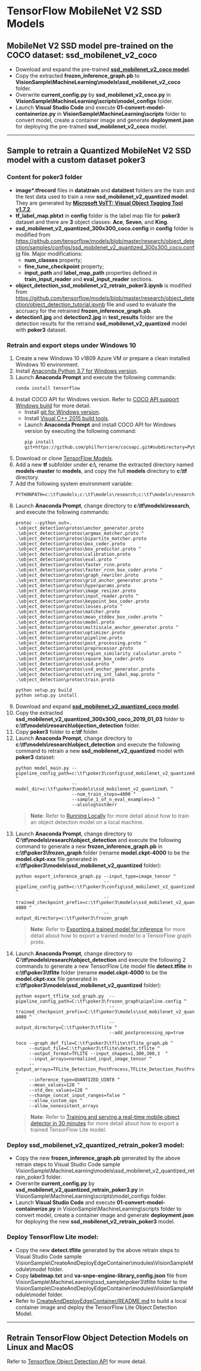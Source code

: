 # TensorFlow MobileNet V2 SSD Models

## MobileNet V2 SSD model pre-trained on the COCO dataset: ssd_mobilenet_v2_coco
  - Download and expand the pre-trained [**ssd_mobilenet_v2_coco model**](http://download.tensorflow.org/models/object_detection/ssd_mobilenet_v2_coco_2018_03_29.tar.gz).
  - Copy the extracted **frozen_inference_graph.pb** to **VisionSample\MachineLearning\models\ssd_mobilenet_v2_coco** folder.
  - Overwrite **current_config.py** by **ssd_mobilenet_v2_coco.py** in **VisionSample\MachineLearning\scripts\model_configs** folder.
  - Launch **Visual Studio Code** and execute **01-convert-model-containerize.py** in **VisionSample\MachineLearning\scripts** folder to convert model, create a container image and generate **deployment.json** for deploying the pre-trained **ssd_mobilenet_v2_coco** model.

---
## Sample to retrain a Quantized MobileNet V2 SSD model with a custom dataset poker3

### Content for poker3 folder
- **image\*.tfrecord** files in **data\train** and **data\test** folders are the train and the test data used to train a new **ssd_mobilenet_v2_quantized model**. They are generated by [**Microsoft VoTT: Visual Object Tagging Tool v1.7.2**](https://github.com/Microsoft/VoTT).
- **tf_label_map.pbtxt** in **config** folder is the label map file for **poker3** dataset and there are **3** object classes: **Ace**, **Seven**, and **King**.
- **ssd_mobilenet_v2_quantized_300x300_coco.config** in **config** folder is modified from https://github.com/tensorflow/models/blob/master/research/object_detection/samples/configs/ssd_mobilenet_v2_quantized_300x300_coco.config file.  Major modifications:
  - **num_classes** property;
  - **fine_tune_checkpoint** property;
  - **input_path** and **label_map_path** properties defined in **train_input_reader** and **eval_input_reader** sections. 
- **object_detection_ssd_mobilenet_v2_retrain_poker3.ipynb** is modified from https://github.com/tensorflow/models/blob/master/research/object_detection/object_detection_tutorial.ipynb file and used to evaluate the accruacy for the retrained **frozen_inference_graph.pb**.
- **detection1.jpg** and **detection2.jpg** in **test_results** folder are the detection results for the retraind **ssd_mobilenet_v2_quantized** model with **poker3** dataset.

### Retrain and export steps under Windows 10

1. Create a new Windows 10 v1809 Azure VM or prepare a clean installed Windows 10 environment.
1. Install [Anaconda Python 3.7 for Windows version](https://www.anaconda.com/distribution/).
1. Launch **Anaconda Prompt** and execute the following commands:
    ```<language>
    conda install tensorflow
    ```
1. Install COCO API for Windows version.  Refer to [COCO API support Windows build](https://github.com/philferriere/cocoapi) for more detail.
    * Install [git for Windows version](https://git-scm.com/download/win).
    * Install [Visual C++ 2015 build tools](https://go.microsoft.com/fwlink/?LinkId=691126).
    * Launch **Anaconda Prompt** and install COCO API for Windows version by executing the following command:
      ```<language>
      pip install git+https://github.com/philferriere/cocoapi.git#subdirectory=PythonAPI
      ```
1. Download or clone [TensorFlow Models](https://github.com/tensorflow/models/).
1. Add a new **tf** subfolder under **c:\\**, rename the extracted directory named **models-master** to **models**, and copy the full **models** directory to **c:\tf** directory.
1. Add the following system environment variable:
    ```<language>
    PYTHONPATH=c:\tf\models;c:\tf\models\research;c:\tf\models\research\slim 
    ```
1. Launch **Anaconda Prompt**, change directory to **c:\tf\models\research**, and execute the following commands:
    ```<language>
    protoc --python_out=. .\object_detection\protos\anchor_generator.proto .\object_detection\protos\argmax_matcher.proto ^
    .\object_detection\protos\bipartite_matcher.proto .\object_detection\protos\box_coder.proto .\object_detection\protos\box_predictor.proto ^
    .\object_detection\protos\calibration.proto .\object_detection\protos\eval.proto ^
    .\object_detection\protos\faster_rcnn.proto .\object_detection\protos\faster_rcnn_box_coder.proto ^
    .\object_detection\protos\graph_rewriter.proto .\object_detection\protos\grid_anchor_generator.proto ^
    .\object_detection\protos\hyperparams.proto .\object_detection\protos\image_resizer.proto .\object_detection\protos\input_reader.proto ^
    .\object_detection\protos\keypoint_box_coder.proto .\object_detection\protos\losses.proto ^
    .\object_detection\protos\matcher.proto .\object_detection\protos\mean_stddev_box_coder.proto ^
    .\object_detection\protos\model.proto .\object_detection\protos\multiscale_anchor_generator.proto ^
    .\object_detection\protos\optimizer.proto .\object_detection\protos\pipeline.proto .\object_detection\protos\post_processing.proto ^
    .\object_detection\protos\preprocessor.proto .\object_detection\protos\region_similarity_calculator.proto ^
    .\object_detection\protos\square_box_coder.proto .\object_detection\protos\ssd.proto ^
    .\object_detection\protos\ssd_anchor_generator.proto .\object_detection\protos\string_int_label_map.proto ^
    .\object_detection\protos\train.proto
    ```
    ```<language>
    python setup.py build
    python setup.py install
    ```
1. Download and expand [**ssd_mobilenet_v2_quantized_coco model**](http://download.tensorflow.org/models/object_detection/ssd_mobilenet_v2_quantized_300x300_coco_2019_01_03.tar.gz).
1. Copy the extracted **ssd_mobilenet_v2_quantized_300x300_coco_2019_01_03** folder to **c:\tf\models\research\objection_detection** folder.
1. Copy **poker3** folder to **c:\tf** folder.
1. Launch **Anaconda Prompt**, change directory to **c:\tf\models\research\object_detection** and execute the following command to retrain a new **ssd_mobilenet_v2_quantized** model with **poker3** dataset:
    ```<language>
    python model_main.py --pipeline_config_path=c:\tf\poker3\config\ssd_mobilenet_v2_quantized_300x300_coco.config ^
                         --model_dir=c:\tf\poker3\models\ssd_mobilenet_v2_quantized\ ^
                         --num_train_steps=4000 ^
                         --sample_1_of_n_eval_examples=3 ^
                         --alsologtostderr 
    ```
    >**Note**: Refer to [Running Locally](https://github.com/tensorflow/models/blob/master/research/object_detection/g3doc/running_locally.md) for more detail about how to train an object detection model on a local machine.
1. Launch **Anaconda Prompt**, change directory to **C:\tf\models\research\object_detection** and execute the following command to generate a new **frozen_inference_graph.pb** in **c:\tf\poker3\frozen_graph** folder (rename **model.ckpt-4000** to be the **model.ckpt-xxx** file generated in **c:\tf\poker3\models\ssd_mobilenet_v2_quantized** folder):
    ```<language>
    python export_inference_graph.py --input_type=image_tensor ^
                                     --pipeline_config_path=c:\tf\poker3\config\ssd_mobilenet_v2_quantized_300x300_coco.config ^
                                     --trained_checkpoint_prefix=c:\tf\poker3\models\ssd_mobilenet_v2_quantized\model.ckpt-4000 ^
                                     --output_directory=c:\tf\poker3\frozen_graph 
    ```
    >**Note**: Refer to [Exporting a trained model for inference](https://github.com/tensorflow/models/blob/master/research/object_detection/g3doc/exporting_models.md) for more detail about how to export a trained model to a TensorFlow graph proto.
1. Launch **Anaconda Prompt**, change directory to **C:\tf\models\research\object_detection** and execute the following 2 commands to generate a new TensorFlow Lite model file **detect.tflite** in **c:\tf\poker3\tflite** folder (rename **model.ckpt-4000** to be the **model.ckpt-xxx** file generated in **c:\tf\poker3\models\ssd_mobilenet_v2_quantized** folder):
    ```<language>
    python export_tflite_ssd_graph.py  --pipeline_config_path=C:\tf\poker3\frozen_graph\pipeline.config ^
                                       --trained_checkpoint_prefix=C:\tf\poker3\models\ssd_mobilenet_v2_quantized\model.ckpt-4000 ^
                                       --output_directory=C:\tf\poker3\tflite ^
                                       --add_postprocessing_op=true 

    toco --graph_def_file=C:\tf\poker3\tflite\tflite_graph.pb ^
         --output_file=C:\tf\poker3\tflite\detect.tflite ^
         --output_format=TFLITE --input_shapes=1,300,300,3  ^
         --input_arrays=normalized_input_image_tensor ^
         --output_arrays=TFLite_Detection_PostProcess,TFLite_Detection_PostProcess:1,TFLite_Detection_PostProcess:2,TFLite_Detection_PostProcess:3 ^
         --inference_type=QUANTIZED_UINT8 ^
         --mean_values=128 ^
         --std_dev_values=128 ^
         --change_concat_input_ranges=false ^
         --allow_custom_ops ^
         --allow_nonexistent_arrays 
    ```
    >**Note**: Refer to [Training and serving a real-time mobile object detector in 30 minutes](https://medium.com/tensorflow/training-and-serving-a-realtime-mobile-object-detector-in-30-minutes-with-cloud-tpus-b78971cf1193) for more detail about how to export a trained TensorFlow Lite model.

### Deploy ssd_mobilenet_v2_quantized_retrain_poker3 model:
- Copy the new **frozen_inference_graph.pb** generated by the above retrain steps to Visual Studio Code sample VisionSample\MachineLearning\models\ssd_mobilenet_v2_quantized_retrain_poker3 folder.
- Overwrite **current_config.py** by **ssd_mobilenet_v2_quantized_retrain_poker3.py** in VisionSample\MachineLearning\scripts\model_configs folder.
- Launch **Visual Studio Code** and execute **01-convert-model-containerize.py** in VisionSample\MachineLearning\scripts folder to convert model, create a container image and generate **deployment.json** for deploying the new **ssd_mobilenet_v2_retrain_poker3** model.

### Deploy TensorFlow Lite model:
- Copy the new **detect.tflite** generated by the above retrain steps to Visual Studio Code sample VisionSample\CreateAndDeployEdgeContainer\modules\VisionSampleModule\model folder.
- Copy **labelmap.txt** and **va-snpe-engine-library_config.json** file from VisionSample\MachineLearning\ssd_sample\poker3\tflite folder to the VisionSample\CreateAndDeployEdgeContainer\modules\VisionSampleModule\model folder.
- Refer to [CreateAndDeployEdgeContainer/README.md](../../CreateAndDeployEdgeContainer/README.md) to build a local container image and deploy the TensorFlow Lite Object Detection Model.

---
## Retrain TensorFlow Object Detection Models on Linux and MacOS

Refer to [Tensorflow Object Detection API](https://github.com/tensorflow/models/blob/master/research/object_detection/README.md) for more detail.
    
